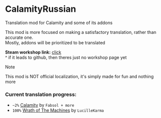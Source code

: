# CalamityRussian
 Translation mod for Calamity and some of its addons

This mod is more focused on making a satisfactory translation, rather than accurate one.   
Mostly, addons will be prioritized to be translated


**Steam workshop link:** [click](https://github.com)   
^ if it leads to github, then theres just no workshop page yet


>[!NOTE]
>This mod is NOT official localization, it's simply made for fun and nothing more
### Current translation progress:
- `~2%` [Calamity](https://steamcommunity.com/sharedfiles/filedetails/?id=2824688072) by `Fabsol + more`
- `100%` [Wrath of The Machines](https://github.com/LucilleKarma/WrathOfTheMachines) by `LucilleKarma`
